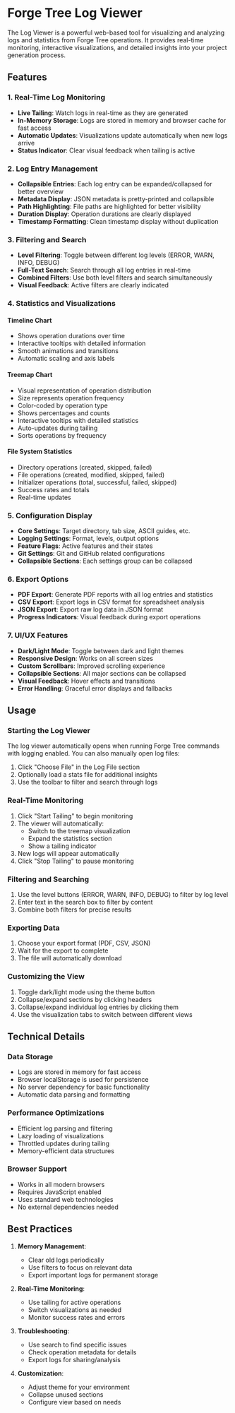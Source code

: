 # Forge Tree Log Viewer

The Log Viewer is a powerful web-based tool for visualizing and analyzing logs and statistics from Forge Tree operations. It provides real-time monitoring, interactive visualizations, and detailed insights into your project generation process.

## Features

### 1. Real-Time Log Monitoring

- **Live Tailing**: Watch logs in real-time as they are generated
- **In-Memory Storage**: Logs are stored in memory and browser cache for fast access
- **Automatic Updates**: Visualizations update automatically when new logs arrive
- **Status Indicator**: Clear visual feedback when tailing is active

### 2. Log Entry Management

- **Collapsible Entries**: Each log entry can be expanded/collapsed for better overview
- **Metadata Display**: JSON metadata is pretty-printed and collapsible
- **Path Highlighting**: File paths are highlighted for better visibility
- **Duration Display**: Operation durations are clearly displayed
- **Timestamp Formatting**: Clean timestamp display without duplication

### 3. Filtering and Search

- **Level Filtering**: Toggle between different log levels (ERROR, WARN, INFO, DEBUG)
- **Full-Text Search**: Search through all log entries in real-time
- **Combined Filters**: Use both level filters and search simultaneously
- **Visual Feedback**: Active filters are clearly indicated

### 4. Statistics and Visualizations

#### Timeline Chart
- Shows operation durations over time
- Interactive tooltips with detailed information
- Smooth animations and transitions
- Automatic scaling and axis labels

#### Treemap Chart
- Visual representation of operation distribution
- Size represents operation frequency
- Color-coded by operation type
- Shows percentages and counts
- Interactive tooltips with detailed statistics
- Auto-updates during tailing
- Sorts operations by frequency

#### File System Statistics
- Directory operations (created, skipped, failed)
- File operations (created, modified, skipped, failed)
- Initializer operations (total, successful, failed, skipped)
- Success rates and totals
- Real-time updates

### 5. Configuration Display

- **Core Settings**: Target directory, tab size, ASCII guides, etc.
- **Logging Settings**: Format, levels, output options
- **Feature Flags**: Active features and their states
- **Git Settings**: Git and GitHub related configurations
- **Collapsible Sections**: Each settings group can be collapsed

### 6. Export Options

- **PDF Export**: Generate PDF reports with all log entries and statistics
- **CSV Export**: Export logs in CSV format for spreadsheet analysis
- **JSON Export**: Export raw log data in JSON format
- **Progress Indicators**: Visual feedback during export operations

### 7. UI/UX Features

- **Dark/Light Mode**: Toggle between dark and light themes
- **Responsive Design**: Works on all screen sizes
- **Custom Scrollbars**: Improved scrolling experience
- **Collapsible Sections**: All major sections can be collapsed
- **Visual Feedback**: Hover effects and transitions
- **Error Handling**: Graceful error displays and fallbacks

## Usage

### Starting the Log Viewer

The log viewer automatically opens when running Forge Tree commands with logging enabled. You can also manually open log files:

1. Click "Choose File" in the Log File section
2. Optionally load a stats file for additional insights
3. Use the toolbar to filter and search through logs

### Real-Time Monitoring

1. Click "Start Tailing" to begin monitoring
2. The viewer will automatically:
   - Switch to the treemap visualization
   - Expand the statistics section
   - Show a tailing indicator
3. New logs will appear automatically
4. Click "Stop Tailing" to pause monitoring

### Filtering and Searching

1. Use the level buttons (ERROR, WARN, INFO, DEBUG) to filter by log level
2. Enter text in the search box to filter by content
3. Combine both filters for precise results

### Exporting Data

1. Choose your export format (PDF, CSV, JSON)
2. Wait for the export to complete
3. The file will automatically download

### Customizing the View

1. Toggle dark/light mode using the theme button
2. Collapse/expand sections by clicking headers
3. Collapse/expand individual log entries by clicking them
4. Use the visualization tabs to switch between different views

## Technical Details

### Data Storage

- Logs are stored in memory for fast access
- Browser localStorage is used for persistence
- No server dependency for basic functionality
- Automatic data parsing and formatting

### Performance Optimizations

- Efficient log parsing and filtering
- Lazy loading of visualizations
- Throttled updates during tailing
- Memory-efficient data structures

### Browser Support

- Works in all modern browsers
- Requires JavaScript enabled
- Uses standard web technologies
- No external dependencies needed

## Best Practices

1. **Memory Management**:
   - Clear old logs periodically
   - Use filters to focus on relevant data
   - Export important logs for permanent storage

2. **Real-Time Monitoring**:
   - Use tailing for active operations
   - Switch visualizations as needed
   - Monitor success rates and errors

3. **Troubleshooting**:
   - Use search to find specific issues
   - Check operation metadata for details
   - Export logs for sharing/analysis

4. **Customization**:
   - Adjust theme for your environment
   - Collapse unused sections
   - Configure view based on needs